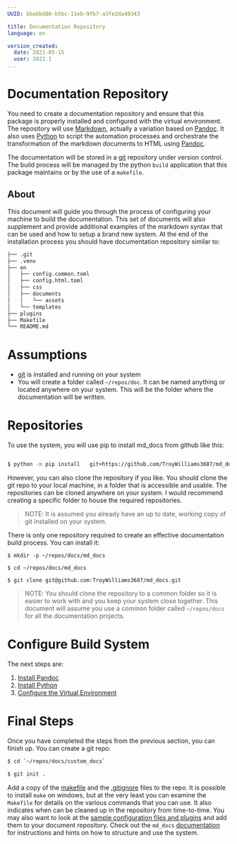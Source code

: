 ```yaml
---
UUID: bbabbd80-b5bc-11eb-9fb7-a3fe2da49343

title: Documentation Repository
language: en

version_created:
  date: 2021-05-15
  user: 2021.1
...
```



# Documentation Repository

You need to create a documentation repository and ensure that this package is properly installed and configured with the virtual environment. The repository will use [Markdown](https://daringfireball.net/projects/markdown/syntax), actually a variation based on [Pandoc](https://pandoc.org/MANUAL.html#pandocs-markdown). It also uses [Python](https://www.python.org) to script the automation processes and orchestrate the transformation of the markdown documents to HTML using [Pandoc](https://pandoc.org).

The documentation will be stored in a [git](https://git-scm.com/) repository under version control. The build process will be managed by the python `build` application that this package maintains or by the use of a `makefile`.

## About

This document will guide you through the process of configuring your machine to build the documentation. This set of documents will also supplement and provide additional examples of the markdown syntax that can be used and how to setup a brand new system. At the end of the installation process you should have documentation repository similar to:

```bash
├── .git
├── .venv
├── en
│   ├── config.common.toml
│   ├── config.html.toml
│   ├── css
│   ├── documents
│   │   └── assets
│   └── templates
├── plugins
├── Makefile
└── README.md
```

# Assumptions

- [git](https://git-scm.com/) is installed and running on your system
- You will create a folder called `~/repos/doc`. It can be named anything or located anywhere on your system. This will be the folder where the documentation will be written.

# Repositories

To use the system, you will use pip to install md_docs from github like this:

```bash

$ python -m pip install   git+https://github.com/TroyWilliams3687/md_docs@master

```

However, you can also clone the repository if you like. You should clone the git repo to your local machine, in a folder that is accessible and usable. The repositories can be cloned anywhere on your system. I would recommend creating a specific folder to house the required repositories.

>NOTE: It is assumed you already have an up to date, working copy of git installed on your system.

There is only one repository required to create an effective documentation build process. You can install it:

```
$ mkdir -p ~/repos/docs/md_docs

$ cd ~/repos/docs/md_docs

$ git clone git@github.com:TroyWilliams3687/md_docs.git
```

>NOTE: You should clone the repository to a common folder so it is easier to work with and you keep your system close together. This document will assume you use a common folder called `~/repos/docs` for all the documentation projects.

# Configure Build System

The next steps are:

1. [Install Pandoc](pandoc.md)
1. [Install Python](python.md)
1. [Configure the Virtual Environment](python.md#virtual_env)


# Final Steps

Once you have completed the steps from the previous section, you can finish up. You can create a git repo:

```bash
$ cd `~/repos/docs/custom_docs`

$ git init .
```

Add a copy of the [makefile](https://github.com/TroyWilliams3687/md_docs/blob/master/Makefile) and the [.gitignore](https://github.com/TroyWilliams3687/md_docs/blob/master/.gitignore) files to the repo. It is possible to install `make` on windows, but at the very least you can examine the `Makefile` for details on the various commands that you can use. It also indicates when can be cleaned up in the repository from time-to-time. You may also want to look at the [sample configuration files and plugins](https://github.com/TroyWilliams3687/md_docs/tree/master/samples) and add them to your document repository. Check out the `md_docs` [documentation](https://github.com/TroyWilliams3687/md_docs/tree/master/en) for instructions and hints on how to structure and use the system.
